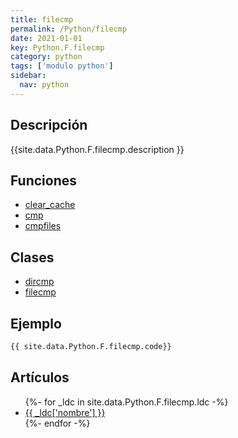 ```yaml
---
title: filecmp
permalink: /Python/filecmp
date: 2021-01-01
key: Python.F.filecmp
category: python
tags: ['modulo python']
sidebar: 
  nav: python
---
```


## Descripción
{{site.data.Python.F.filecmp.description }}

## Funciones
* [clear_cache](/Python/filecmp/clear_cache/)
* [cmp](/Python/filecmp/cmp/)
* [cmpfiles](/Python/filecmp/cmpfiles/)

## Clases
* [dircmp](/Python/filecmp/dircmp/)
* [filecmp](/Python/filecmp/filecmp/)

## Ejemplo
~~~python
{{ site.data.Python.F.filecmp.code}}
~~~

## Artículos
<ul>
{%- for _ldc in site.data.Python.F.filecmp.ldc -%}
   <li>
       <a href="{{_ldc['url'] }}">{{ _ldc['nombre'] }}</a>
   </li>
{%- endfor -%}
</ul>
